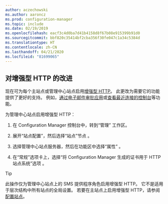 ```yaml
---
author: aczechowski
ms.author: aaroncz
ms.prod: configuration-manager
ms.topic: include
ms.date: 02/19/2019
ms.openlocfilehash: eacf3c4d0ba7d41b4158d8f67b08e915399b91d0
ms.sourcegitcommit: bbf820c35414bf2cba356f30fe047c1a34c5384d
ms.translationtype: HT
ms.contentlocale: zh-CN
ms.lasthandoff: 04/21/2020
ms.locfileid: "81699065"
---
```

## <a name="improvement-to-enhanced-http"></a><a name="bkmk_ehttp"></a> 对增强型 HTTP 的改进
<!--3798957-->

现在可为每个主站点或管理中心站点启用[增强型 HTTP](../../../../plan-design/hierarchy/enhanced-http.md)。 此更改为需要它的功能提供了更好的支持。 例如，[通过电子邮件审批应用](../../../../../apps/deploy-use/app-approval.md#bkmk_email-approve)或[查看最近连接的控制台](../../technical-preview-1901.md#bkmk_console)等功能。

为管理中心站点启用增强型 HTTP：

1. 在 Configuration Manager 控制台中，转到“管理”  工作区。  

2. 展开“站点配置”，然后选择“站点”节点   。  

3. 选择管理中心站点服务器，然后在功能区中选择“属性”  。  

4. 在“常规”选项卡上，选择“将 Configuration Manager 生成的证书用于 HTTP 站点系统”选项  。  

> [!Tip]  
> 此操作仅为管理中心站点上的 SMS 提供程序角色启用增强型 HTTP。 它不是适用于层次结构中所有站点的全局设置。 若要在主站点上启用增强型 HTTP，请参阅[配置站点](../../../../plan-design/hierarchy/enhanced-http.md#configure-the-site)。  

